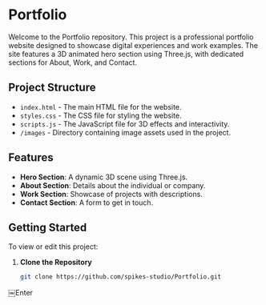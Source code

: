 # Portfolio

Welcome to the Portfolio repository. This project is a professional portfolio website designed to showcase digital experiences and work examples. The site features a 3D animated hero section using Three.js, with dedicated sections for About, Work, and Contact.

## Project Structure

- `index.html` - The main HTML file for the website.
- `styles.css` - The CSS file for styling the website.
- `scripts.js` - The JavaScript file for 3D effects and interactivity.
- `/images` - Directory containing image assets used in the project.

## Features

- **Hero Section**: A dynamic 3D scene using Three.js.
- **About Section**: Details about the individual or company.
- **Work Section**: Showcase of projects with descriptions.
- **Contact Section**: A form to get in touch.

## Getting Started

To view or edit this project:

1. **Clone the Repository**
   ```bash
   git clone https://github.com/spikes-studio/Portfolio.git
￼Enter
